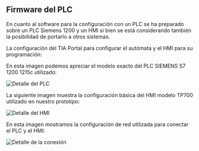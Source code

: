 ## Firmware del PLC

En cuanto al software para la configuración con un PLC se ha preparado sobre un PLC Siemens 1200 y un HMI si bien se está considerando también la posibilidad de portarlo a otros sistemas.

La configuración del TIA Portal para configurar el autómata y el HMI para su programación:

En esta imagen podemos apreciar el modelo exacto del PLC SIEMENS S7 1200 1215c utilizado:

![Detalle del PLC](https://gitlab.com/reespirator/reespirator-doc/-/raw/master/images/Reespirator2020-PLC.jpg "Detalle del PLC")

La siguiente imagen muestra la configuración básica del HMI modelo TP700 utilizado en nuestro prototipo:

![Detalle del HMI](https://gitlab.com/reespirator/reespirator-doc/-/raw/master/images/Reespirator2020-HMI.jpg "Detalle del PLC")

En esta imagen mostramos la configuración de red utilizada para conectar el PLC y el HMI:

![Detalle de la conexión](https://gitlab.com/reespirator/reespirator-doc/-/raw/master/images/Reespirator2020-connect.jpg "Detalle de las conexiones entre el autómata y el HMI")

